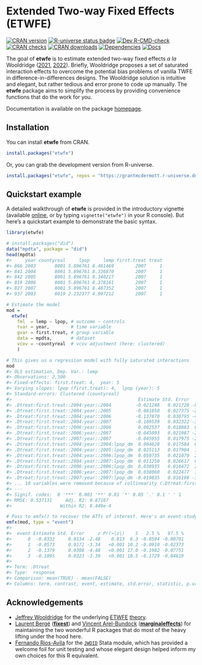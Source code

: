 
<!-- README.md is generated from README.Rmd. Please edit that file -->

# Extended Two-way Fixed Effects (ETWFE)

<!-- badges: start -->

[![CRAN
version](https://www.r-pkg.org/badges/version/etwfe)](https://CRAN.R-project.org/package=etwfe)
[![R-universe status
badge](https://grantmcdermott.r-universe.dev/badges/etwfe)](https://grantmcdermott.r-universe.dev)
[![Dev
R-CMD-check](https://github.com/grantmcdermott/etwfe/actions/workflows/R-CMD-check.yaml/badge.svg)](https://github.com/grantmcdermott/etwfe/actions/workflows/R-CMD-check.yaml)
[![CRAN
checks](https://badges.cranchecks.info/worst/etwfe.svg)](https://cran.r-project.org/web/checks/check_results_etwfe.html)
[![CRAN
downloads](https://cranlogs.r-pkg.org/badges/etwfe)](https://cran.r-project.org/package=etwfe)
[![Dependencies](https://tinyverse.netlify.app/badge/etwfe)](https://CRAN.R-project.org/package=etwfe)
[![Docs](https://img.shields.io/badge/docs-homepage-blue.svg)](https://grantmcdermott.com/etwfe/index.html)
<!-- badges: end -->

The goal of **etwfe** is to estimate extended two-way fixed effects *a
la* Wooldridge
([2021](https://papers.ssrn.com/sol3/papers.cfm?abstract_id=3906345),
[2022](https://papers.ssrn.com/sol3/papers.cfm?abstract_id=4183726)).
Briefly, Wooldridge proposes a set of saturated interaction effects to
overcome the potential bias problems of vanilla TWFE in
difference-in-differences designs. The Wooldridge solution is intuitive
and elegant, but rather tedious and error prone to code up manually. The
**etwfe** package aims to simplify the process by providing convenience
functions that do the work for you.

Documentation is available on the package
[homepage](https://grantmcdermott.com/etwfe/).

## Installation

You can install **etwfe** from CRAN.

``` r
install.packages("etwfe")
```

Or, you can grab the development version from R-universe.

``` r
install.packages("etwfe", repos = "https://grantmcdermott.r-universe.dev")
```

## Quickstart example

A detailed walkthrough of **etwfe** is provided in the introductory
vignette (available
[online](https://grantmcdermott.com/etwfe/articles/etwfe.html), or by
typing `vignette("etwfe")` in your R console). But here’s a quickstart
example to demonstrate the basic syntax.

``` r
library(etwfe)

# install.packages("did")
data("mpdta", package = "did")
head(mpdta)
#>     year countyreal     lpop     lemp first.treat treat
#> 866 2003       8001 5.896761 8.461469        2007     1
#> 841 2004       8001 5.896761 8.336870        2007     1
#> 842 2005       8001 5.896761 8.340217        2007     1
#> 819 2006       8001 5.896761 8.378161        2007     1
#> 827 2007       8001 5.896761 8.487352        2007     1
#> 937 2003       8019 2.232377 4.997212        2007     1

# Estimate the model
mod =
  etwfe(
    fml  = lemp ~ lpop, # outcome ~ controls
    tvar = year,        # time variable
    gvar = first.treat, # group variable
    data = mpdta,       # dataset
    vcov = ~countyreal  # vcov adjustment (here: clustered)
    )

# This gives us a regression model with fully saturated interactions
mod
#> OLS estimation, Dep. Var.: lemp
#> Observations: 2,500
#> Fixed-effects: first.treat: 4,  year: 5
#> Varying slopes: lpop (first.treat): 4,  lpop (year): 5
#> Standard-errors: Clustered (countyreal) 
#>                                               Estimate Std. Error   t value   Pr(>|t|)    
#> .Dtreat:first.treat::2004:year::2004         -0.021248   0.021728 -0.977890 3.2860e-01    
#> .Dtreat:first.treat::2004:year::2005         -0.081850   0.027375 -2.989963 2.9279e-03 ** 
#> .Dtreat:first.treat::2004:year::2006         -0.137870   0.030795 -4.477097 9.3851e-06 ***
#> .Dtreat:first.treat::2004:year::2007         -0.109539   0.032322 -3.389024 7.5694e-04 ***
#> .Dtreat:first.treat::2006:year::2006          0.002537   0.018883  0.134344 8.9318e-01    
#> .Dtreat:first.treat::2006:year::2007         -0.045093   0.021987 -2.050907 4.0798e-02 *  
#> .Dtreat:first.treat::2007:year::2007         -0.045955   0.017975 -2.556568 1.0866e-02 *  
#> .Dtreat:first.treat::2004:year::2004:lpop_dm  0.004628   0.017584  0.263184 7.9252e-01    
#> .Dtreat:first.treat::2004:year::2005:lpop_dm  0.025113   0.017904  1.402661 1.6134e-01    
#> .Dtreat:first.treat::2004:year::2006:lpop_dm  0.050735   0.021070  2.407884 1.6407e-02 *  
#> .Dtreat:first.treat::2004:year::2007:lpop_dm  0.011250   0.026617  0.422648 6.7273e-01    
#> .Dtreat:first.treat::2006:year::2006:lpop_dm  0.038935   0.016472  2.363731 1.8474e-02 *  
#> .Dtreat:first.treat::2006:year::2007:lpop_dm  0.038060   0.022477  1.693276 9.1027e-02 .  
#> .Dtreat:first.treat::2007:year::2007:lpop_dm -0.019835   0.016198 -1.224528 2.2133e-01    
#> ... 10 variables were removed because of collinearity (.Dtreat:first.treat::2006:year::2004, .Dtreat:first.treat::2006:year::2005 and 8 others [full set in $collin.var])
#> ---
#> Signif. codes:  0 '***' 0.001 '**' 0.01 '*' 0.05 '.' 0.1 ' ' 1
#> RMSE: 0.537131     Adj. R2: 0.87167 
#>                  Within R2: 8.449e-4

# Pass to emfx() to recover the ATTs of interest. Here's an event-study example.
emfx(mod, type = "event")
#> 
#>  event Estimate Std. Error     z Pr(>|z|)    S   2.5 %   97.5 %
#>      0  -0.0332     0.0134 -2.48    0.013  6.3 -0.0594 -0.00701
#>      1  -0.0573     0.0172 -3.34   <0.001 10.2 -0.0910 -0.02373
#>      2  -0.1379     0.0308 -4.48   <0.001 17.0 -0.1982 -0.07751
#>      3  -0.1095     0.0323 -3.39   <0.001 10.5 -0.1729 -0.04619
#> 
#> Term: .Dtreat
#> Type:  response 
#> Comparison: mean(TRUE) - mean(FALSE)
#> Columns: term, contrast, event, estimate, std.error, statistic, p.value, s.value, conf.low, conf.high, predicted_lo, predicted_hi, predicted
```

## Acknowledgements

- [Jeffrey
  Wooldridge](https://econ.msu.edu/about/directory/Wooldridge-Jeffrey)
  for the underlying [ETWFE](https://dx.doi.org/10.2139/ssrn.3906345)
  [theory](https://dx.doi.org/10.2139/ssrn.4183726).
- [Laurent Bergé](https://sites.google.com/site/laurentrberge/)
  ([**fixest**](https://lrberge.github.io/fixest/)) and [Vincent
  Arel-Bundock](https://arelbundock.com/)
  ([**marginaleffects**](https://marginaleffects.com/)) for maintaining
  the two wonderful R packages that do most of the heavy lifting under
  the hood here.
- [Fernando Rios-Avila](https://friosavila.github.io/) for the
  [`JWDID`](https://ideas.repec.org/c/boc/bocode/s459114.html) Stata
  module, which has provided a welcome foil for unit testing and whose
  elegant design helped inform my own choices for this R equivalent.
